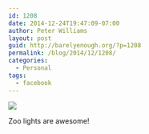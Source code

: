 ```yaml
---
id: 1208
date: 2014-12-24T19:47:09-07:00
author: Peter Williams
layout: post
guid: http://barelyenough.org/?p=1208
permalink: /blog/2014/12/1208/
categories:
  - Personal
tags:
  - facebook
---
```

![](http://ift.tt/1wHx5lV)

Zoo lights are awesome!